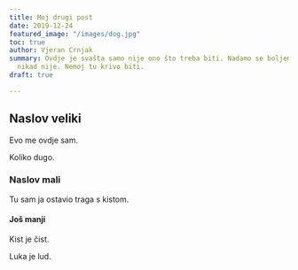 ```yaml
---
title: Moj drugi post
date: 2019-12-24
featured_image: "/images/dog.jpg"
toc: true
author: Vjeran Crnjak
summary: Ovdje je svašta samo nije ono što treba biti. Nadamo se boljem, ali očito
  nikad nije. Nemoj tu krivo biti.
draft: true

---
```

## Naslov veliki

Evo me ovdje sam.

Koliko dugo.

### Naslov mali

Tu sam ja ostavio traga s kistom.

#### Još manji

Kist je čist.

Luka je lud.